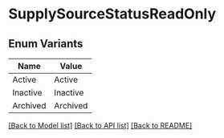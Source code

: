 # SupplySourceStatusReadOnly

## Enum Variants

| Name | Value |
|---- | -----|
| Active | Active |
| Inactive | Inactive |
| Archived | Archived |


[[Back to Model list]](../README.md#documentation-for-models) [[Back to API list]](../README.md#documentation-for-api-endpoints) [[Back to README]](../README.md)


